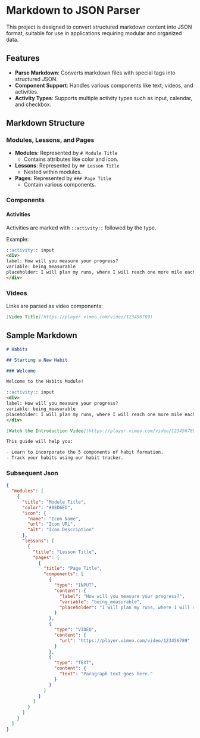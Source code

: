 # Markdown to JSON Parser

This project is designed to convert structured markdown content into JSON format, suitable for use in applications requiring modular and organized data.

## Features

- **Parse Markdown**: Converts markdown files with special tags into structured JSON.
- **Component Support**: Handles various components like text, videos, and activities.
- **Activity Types**: Supports multiple activity types such as input, calendar, and checkbox.

## Markdown Structure

### Modules, Lessons, and Pages

- **Modules**: Represented by `# Module Title`
  - Contains attributes like color and icon.
- **Lessons**: Represented by `## Lesson Title`
  - Nested within modules.
- **Pages**: Represented by `### Page Title`
  - Contain various components.

### Components

#### Activities

Activities are marked with `::activity::` followed by the type.

Example:
```markdown
::activity:: input
<div>
label: How will you measure your progress?
variable: being_measurable
placeholder: I will plan my runs, where I will reach one more mile each day
</div>
```

### Videos
Links are parsed as video components:
```markdown
[Video Title](https://player.vimeo.com/video/123456789)
```


## Sample Markdown 
```markdown
# Habits

## Starting a New Habit

### Welcome

Welcome to the Habits Module!

::activity:: input
<div>
label: How will you measure your progress?
variable: being_measurable
placeholder: I will plan my runs, where I will reach one more mile each day
</div>

[Watch the Introduction Video](https://player.vimeo.com/video/123456789)

This guide will help you:

- Learn to incorporate the 5 components of habit formation.
- Track your habits using our habit tracker.
```

### Subsequent Json
```json
{
  "modules": [
    {
      "title": "Module Title",
      "color": "#8ED6ED",
      "icon": {
        "name": "Icon Name",
        "url": "Icon URL",
        "alt": "Icon Description"
      },
      "lessons": [
        {
          "title": "Lesson Title",
          "pages": [
            {
              "title": "Page Title",
              "components": [
                {
                  "type": "INPUT",
                  "content": {
                    "label": "How will you measure your progress?",
                    "variable": "being_measurable",
                    "placeholder": "I will plan my runs, where I will reach one more mile each day"
                  }
                },
                {
                  "type": "VIDEO",
                  "content": {
                    "url": "https://player.vimeo.com/video/123456789"
                  }
                },
                {
                  "type": "TEXT",
                  "content": {
                    "text": "Paragraph text goes here."
                  }
                }
              ]
            }
          ]
        }
      ]
    }
  ]
}

```


